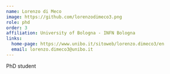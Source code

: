 ```yaml
---
name: Lorenzo di Meco
image: https://github.com/lorenzodimeco3.png
role: phd
order: 3
affiliation: University of Bologna - INFN Bologna
links:
  home-page: https://www.unibo.it/sitoweb/lorenzo.dimeco3/en
  email: lorenzo.dimeco3@unibo.it
---
```


PhD student
